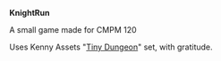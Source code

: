 **KnightRun**

A small game made for CMPM 120

Uses Kenny Assets "[Tiny Dungeon](https://kenney.nl/assets/tiny-dungeon)" set, with gratitude.
